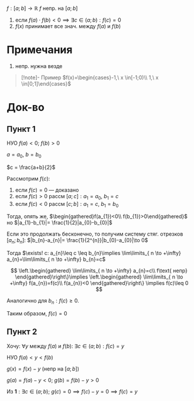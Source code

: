 $f:[a;b]\to \mathbb{R}$
$f$ непр. на $[a;b]$ 
1. если $f(a)\cdot f(b)<0 \implies \exists c\in (a;b): f(c)=0$
2. $f(x)$ принимает все знач. между $f(a)$ и $f(b)$

# Примечания

1. непр. нужна везде 
> [!note]- Пример
> $f(x)=\begin{cases}-1,\ x \in[-1;0)\\ 1,\ x \in[0;1]\end{cases}$ 
# Док-во
## Пункт 1

НУО $f(a)<0;\ f(b)>0$

$a = a_{0},\ b=b_{0}$

$c = \frac{a+b}{2}$

Рассмотрим $f(c)$:
1. если $f(c)=0$ — доказано
2. если $f(c)>0$ рассм $[a;c]: a_{1}=a_{0},\ b_{1}=c$
3. если $f(c)<0$ рассм $[c;b]: a_{1}=c,\ b_{1}=b_{0}$

Тогда, опять же, $\begin{gathered}f(a_{1})<0\\ f(b_{1})>0\end{gathered}$ но $|a_{1}-b_{1}|= \frac{1}{2}|a_{0}-b_{0}|$

Если это продолжать бесконечно, то получим систему стяг. отрезков $[a_{n};b_{n}]$: $|b_{n}-a_{n}|= \frac{1}{2^{n}}|b_{0}-a_{0}|\to 0$

Тогда $\exists! c: a_{n}\leq c \leq b_{n}\implies \lim\limits_{ n \to +\infty} a_{n}=\lim\limits_{ n \to +\infty} b_{n}=c$

$$
\left.\begin{gathered}
\lim\limits_{ n \to +\infty} a_{n}=c\\
f\text{ непр}
\end{gathered}\right\}\implies
\left.\begin{gathered}
\lim\limits_{ n \to +\infty} f(a_{n})=f(c)\\
f(a_{n})<0
\end{gathered}\right\} \implies f(c)\leq 0
$$

Аналогично для $b_{n}: f(c)\geq 0$.

Таким образом, $f(c)=0$
## Пункт 2

Хочу: $\forall y$ между $f(a)$ и $f(b):\ \exists c\in(a;b):f(c)=y$

НУО $f(a)<y<f(b)$

$g(x)=f(x)-y$ (непр на $[a;b]$)

$g(a)=f(a)-y<0;\ g(b)=f(b)-y>0$

Из $\mathbf{1}: \exists c \in (a;b);\ g(c)=0 \implies f(c)-y=0\implies f(c)=y$ 